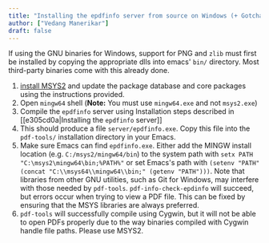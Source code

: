 ```yaml
---
title: "Installing the epdfinfo server from source on Windows (+ Gotchas)"
author: ["Vedang Manerikar"]
draft: false
---
```


If using the GNU binaries for Windows, support for PNG and `zlib` must first be installed by copying the appropriate dlls into emacs' `bin/` directory. Most third-party binaries come with this already done.

1.  [install MSYS2](https://www.msys2.org/) and update the package database and core packages using the instructions provided.
2.  Open `mingw64` shell (**Note:** You must use `mingw64.exe` and not `msys2.exe`)
3.  Compile the `epdfinfo` server using Installation steps described in [[e305cd0a|Installing the `epdfinfo` server]]
4.  This should produce a file `server/epdfinfo.exe`. Copy this file into the `pdf-tools/` installation directory in your Emacs.
5.  Make sure Emacs can find `epdfinfo.exe`. Either add the MINGW install location (e.g. `C:/msys2/mingw64/bin`) to the system path with `setx PATH "C:\msys2\mingw64\bin;%PATH%"` or set Emacs's path with `(setenv "PATH" (concat "C:\\msys64\\mingw64\\bin;" (getenv "PATH")))`. Note that libraries from other GNU utilities, such as Git for Windows, may interfere with those needed by `pdf-tools`. `pdf-info-check-epdinfo` will succeed, but errors occur when trying to view a PDF file. This can be fixed by ensuring that the MSYS libraries are always preferred.
6.  `pdf-tools` will successfully compile using Cygwin, but it will not be able to open PDFs properly due to the way binaries compiled with Cygwin handle file paths. Please use MSYS2.
